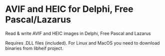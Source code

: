 # AVIF and HEIC for Delphi, Free Pascal/Lazarus

Read &amp; write AVIF and HEIC images in Delphi, Free Pascal and Lazarus

Requires .DLL files (included). For Linux and MacOS you need to download binaries from libheif project.
